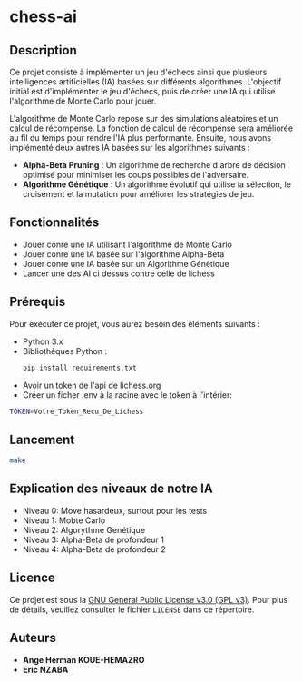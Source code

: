 # chess-ai

## Description

Ce projet consiste à implémenter un jeu d'échecs ainsi que plusieurs intelligences artificielles (IA) basées sur différents algorithmes. L'objectif initial est d'implémenter le jeu d'échecs, puis de créer une IA qui utilise l'algorithme de Monte Carlo pour jouer. 

L'algorithme de Monte Carlo repose sur des simulations aléatoires et un calcul de récompense. La fonction de calcul de récompense sera améliorée au fil du temps pour rendre l'IA plus performante. Ensuite, nous avons implémenté deux autres IA basées sur les algorithmes suivants :
- **Alpha-Beta Pruning** : Un algorithme de recherche d'arbre de décision optimisé pour minimiser les coups possibles de l'adversaire.
- **Algorithme Génétique** : Un algorithme évolutif qui utilise la sélection, le croisement et la mutation pour améliorer les stratégies de jeu.

## Fonctionnalités

- Jouer conre une IA utilisant l'algorithme de Monte Carlo
- Jouer conre une IA basée sur l'algorithme Alpha-Beta
- Jouer conre une IA basée sur un Algorithme Génétique
- Lancer une des AI ci dessus contre celle de lichess 

## Prérequis

Pour exécuter ce projet, vous aurez besoin des éléments suivants :

- Python 3.x
- Bibliothèques Python :
  ```bash
  pip install requirements.txt
  ```
- Avoir un token de l'api de lichess.org
- Créer un ficher .env à la racine avec le token à l'intérier:
```bash
TOKEN=Votre_Token_Recu_De_Lichess
```

## Lancement
  ```bash
  make
  ```

## Explication des niveaux de notre IA
-   Niveau 0: Move hasardeux, surtout pour les tests
-   Niveau 1: Mobte Carlo
-   Niveau 2: Algorythme Genétique
-   Niveau 3: Alpha-Beta de profondeur 1 
-   Niveau 4: Alpha-Beta de profondeur 2
## Licence

Ce projet est sous la [GNU General Public License v3.0 (GPL v3)](LICENSE). Pour plus de détails, veuillez consulter le fichier `LICENSE` dans ce répertoire.

## Auteurs
- **Ange Herman KOUE-HEMAZRO**
- **Eric NZABA**

